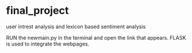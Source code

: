 # final_project
user intrest analysis and lexicon based sentiment analysis


RUN the newmain.py in the terminal and open the link that appears.
FLASK is used to integrate the webpages. 
